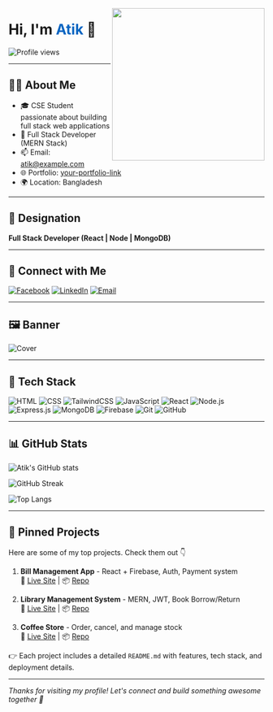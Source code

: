 <a target="_blank" href="#"><img width="300" align="right" src="https://media.giphy.com/media/qgQUggAC3Pfv687qPC/giphy.gif"></a>

# Hi, I'm <span style="color:#0A66C2">Atik</span> 👋

![Profile views](https://komarev.com/ghpvc/?username=atik735&label=Profile%20views&color=0e75b6&style=flat)

---

## 👨‍💻 About Me
- 🎓 CSE Student passionate about building full stack web applications
- 💼 Full Stack Developer (MERN Stack)
- 📫 Email: atik@example.com
- 🌐 Portfolio: [your-portfolio-link](#)
- 🌍 Location: Bangladesh

---

## 💼 Designation
**Full Stack Developer (React | Node | MongoDB)**

---

## 📱 Connect with Me
[![Facebook](https://img.shields.io/badge/Facebook-1877F2?style=for-the-badge&logo=facebook&logoColor=white)](https://facebook.com/yourprofile)
[![LinkedIn](https://img.shields.io/badge/LinkedIn-0A66C2?style=for-the-badge&logo=linkedin&logoColor=white)](https://linkedin.com/in/yourprofile)
[![Email](https://img.shields.io/badge/Gmail-D14836?style=for-the-badge&logo=gmail&logoColor=white)](mailto:atik@example.com)

---

## 🖼️ Banner
![Cover](https://i.ibb.co/DY9rJXj/your-banner-image.png)

---

## 🧠 Tech Stack
![HTML](https://img.shields.io/badge/HTML5-E34F26?style=for-the-badge&logo=html5&logoColor=white)
![CSS](https://img.shields.io/badge/CSS3-1572B6?style=for-the-badge&logo=css3&logoColor=white)
![TailwindCSS](https://img.shields.io/badge/TailwindCSS-38B2AC?style=for-the-badge&logo=tailwind-css&logoColor=white)
![JavaScript](https://img.shields.io/badge/JavaScript-F7DF1E?style=for-the-badge&logo=javascript&logoColor=black)
![React](https://img.shields.io/badge/React-20232A?style=for-the-badge&logo=react&logoColor=61DAFB)
![Node.js](https://img.shields.io/badge/Node.js-339933?style=for-the-badge&logo=nodedotjs&logoColor=white)
![Express.js](https://img.shields.io/badge/Express.js-404D59?style=for-the-badge)
![MongoDB](https://img.shields.io/badge/MongoDB-4EA94B?style=for-the-badge&logo=mongodb&logoColor=white)
![Firebase](https://img.shields.io/badge/Firebase-FFCA28?style=for-the-badge&logo=firebase&logoColor=black)
![Git](https://img.shields.io/badge/Git-F05032?style=for-the-badge&logo=git&logoColor=white)
![GitHub](https://img.shields.io/badge/GitHub-181717?style=for-the-badge&logo=github&logoColor=white)

---

## 📊 GitHub Stats

![Atik's GitHub stats](https://github-readme-stats.vercel.app/api?username=atik735&show_icons=true&theme=radical&border_radius=10&hide_border=false)

![GitHub Streak](https://github-readme-streak-stats.herokuapp.com?user=atik735&theme=radical&border_radius=10&hide_border=false)

![Top Langs](https://github-readme-stats.vercel.app/api/top-langs/?username=atik735&layout=compact&theme=radical&border_radius=10&hide_border=false)

---

## 📌 Pinned Projects

Here are some of my top projects. Check them out 👇

1. **Bill Management App** - React + Firebase, Auth, Payment system  
   🔗 [Live Site](#) | 📦 [Repo](#)

2. **Library Management System** - MERN, JWT, Book Borrow/Return  
   🔗 [Live Site](#) | 📦 [Repo](#)

3. **Coffee Store** - Order, cancel, and manage stock  
   🔗 [Live Site](#) | 📦 [Repo](#)

👉 Each project includes a detailed `README.md` with features, tech stack, and deployment details.

---

*Thanks for visiting my profile! Let's connect and build something awesome together 🚀*
